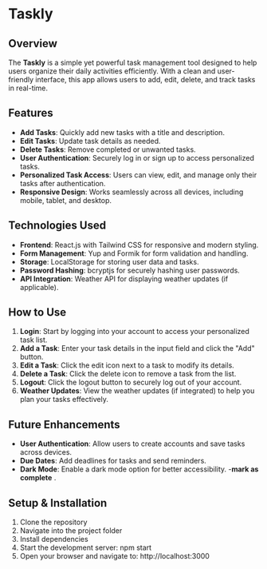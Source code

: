# Taskly

## Overview

The **Taskly** is a simple yet powerful task management tool designed to help users organize their daily activities efficiently. With a clean and user-friendly interface, this app allows users to add, edit, delete, and track tasks in real-time.

## Features

- **Add Tasks**: Quickly add new tasks with a title and description.
- **Edit Tasks**: Update task details as needed.
- **Delete Tasks**: Remove completed or unwanted tasks.
- **User Authentication**: Securely log in or sign up to access personalized tasks.
- **Personalized Task Access**: Users can view, edit, and manage only their tasks after authentication.
- **Responsive Design**: Works seamlessly across all devices, including mobile, tablet, and desktop.


## Technologies Used

- **Frontend**: React.js with Tailwind CSS for responsive and modern styling.
- **Form Management**: Yup and Formik for form validation and handling.
- **Storage**: LocalStorage for storing user data and tasks.
- **Password Hashing**: bcryptjs for securely hashing user passwords.
- **API Integration**: Weather API for displaying weather updates (if applicable).


## How to Use

1. **Login**: Start by logging into your account to access your personalized task list.
2. **Add a Task**: Enter your task details in the input field and click the "Add" button.
3. **Edit a Task**: Click the edit icon next to a task to modify its details.
4. **Delete a Task**: Click the delete icon to remove a task from the list.
5. **Logout**: Click the logout button to securely log out of your account.
6. **Weather Updates**: View the weather updates (if integrated) to help you plan your tasks effectively.


## Future Enhancements

- **User Authentication**: Allow users to create accounts and save tasks across devices.
- **Due Dates**: Add deadlines for tasks and send reminders.
- **Dark Mode**: Enable a dark mode option for better accessibility.
-**mark as complete** .



## Setup & Installation
     
1. Clone the repository
2. Navigate into the project folder
3. Install dependencies
4. Start the development server: npm start
5. Open your browser and navigate to:
    http://localhost:3000


